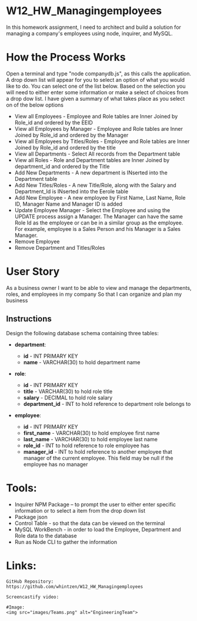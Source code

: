 # W12_HW_Managingemployees

In this homework assignment, I need to architect and build a solution for managing a company's employees using node, inquirer, and MySQL. 

# How the Process Works
Open a terminal and type "node companydb.js", as this calls the application.  A drop down list will appear for you to select an option of what you would like to do.  You can select one of the list below.  Based on the selection you will need to either enter some information or make a select of choices from a drop dow list.  I have given a summary of what takes place as you select on of the below options 
   *  View all Employees - Employee and Role tables are Inner Joined by Role_id and ordered by the EEID         
   *  View all Employees by Manager - Employee and Role tables are Inner Joined by Role_id and ordered by the Manager
   *  View all Employees by Titles/Roles - Employee and Role tables are Inner Joined by Role_id and ordered by the
      title     
   *  View all Departments - Select All records from the Department table    
   *  View all Roles - Role and Department tables are Inner Joined by department_id and ordered by the Title        
   *  Add New Departments - A new department is INserted into the Department table    
   *  Add New Titles/Roles - A new Title/Role, along with the Salary and Department_Id is INserted into the Eerole table  
   *  Add New Employee - A new employee by First Name, Last Name, Role ID, Manager Name and Manager ID is added       
   *  Update Employee Manager - Select the Employee and using the UPDATE process assign a Manager.  The Manager can have
      the same Role Id as the employee or can be in a similar group as the employee.  For example, employee is a Sales Person and his Manager is a Sales Manager. 
   *  Remove Employee
   *  Remove Department and Titles/Roles

# User Story
As a business owner
I want to be able to view and manage the departments, roles, and employees in my company
So that I can organize and plan my business

## Instructions
Design the following database schema containing three tables:

* **department**:

  * **id** - INT PRIMARY KEY
  * **name** - VARCHAR(30) to hold department name

* **role**:

  * **id** - INT PRIMARY KEY
  * **title** -  VARCHAR(30) to hold role title
  * **salary** -  DECIMAL to hold role salary
  * **department_id** -  INT to hold reference to department role belongs to

* **employee**:

  * **id** - INT PRIMARY KEY
  * **first_name** - VARCHAR(30) to hold employee first name
  * **last_name** - VARCHAR(30) to hold employee last name
  * **role_id** - INT to hold reference to role employee has
  * **manager_id** - INT to hold reference to another employee that manager of the current employee. This field may be null if the employee has no manager

# Tools:
 * Inquirer NPM Package – to prompt the user to either enter specific information or to select a item
   from the drop down list          
 * Package json
 * Control Table - so that the data can be viewed on the terminal
 * MySQL WorkBench - in order to load the Employee, Department and Role data to the database 
 * Run as Node CLI to gather the information 
  


# Links:
    GitHub Repository: https://github.com/whintzen/W12_HW_Managingemployees
    
    Screencastify video:   
    
    #Image:
    <img src="images/Teams.png" alt="EngineeringTeam">